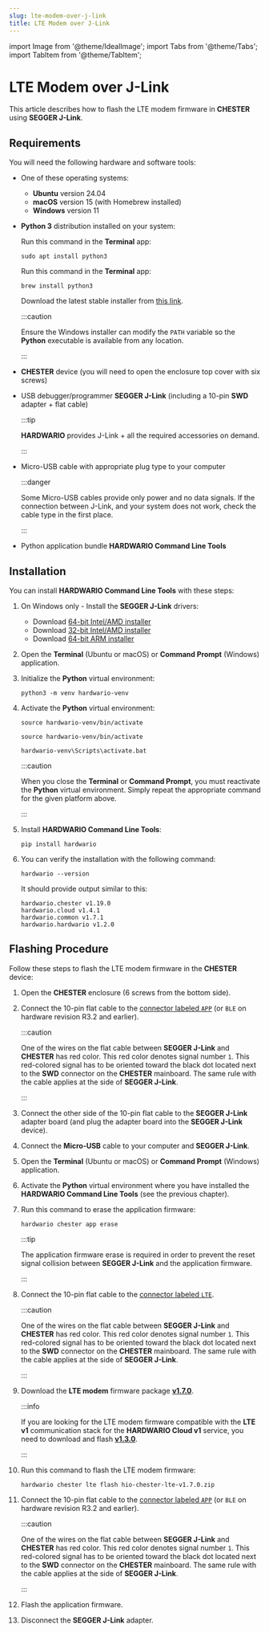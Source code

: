 ```yaml
---
slug: lte-modem-over-j-link
title: LTE Modem over J-Link
---
```

import Image from '@theme/IdealImage';
import Tabs from '@theme/Tabs';
import TabItem from '@theme/TabItem';

# LTE Modem over J-Link

This article describes how to flash the LTE modem firmware in **CHESTER** using **SEGGER J-Link**.

## Requirements

You will need the following hardware and software tools:

* One of these operating systems:

  * **Ubuntu** version 24.04
  * **macOS** version 15 (with Homebrew installed)
  * **Windows** version 11

* **Python 3** distribution installed on your system:

  <Tabs groupId="operating-system">

  <TabItem value="ubuntu" label="Ubuntu" default>

  Run this command in the **Terminal** app:

  ```
  sudo apt install python3
  ```

  </TabItem>

  <TabItem value="macos" label="macOS">

  Run this command in the **Terminal** app:

  ```
  brew install python3
  ```

  </TabItem>

  <TabItem value="windows" label="Windows">

  Download the latest stable installer from [this link](https://www.python.org/downloads/windows/).

  :::caution

  Ensure the Windows installer can modify the `PATH` variable so the **Python** executable is available from any location.

  :::

  </TabItem>

  </Tabs>

* **CHESTER** device (you will need to open the enclosure top cover with six screws)

* USB debugger/programmer **SEGGER J-Link** (including a 10-pin **SWD** adapter + flat cable)

  :::tip

  **HARDWARIO** provides J-Link + all the required accessories on demand.

  :::

* Micro-USB cable with appropriate plug type to your computer

  :::danger

  Some Micro-USB cables provide only power and no data signals. If the connection between J-Link, and your system does not work, check the cable type in the first place.

  :::

* Python application bundle **HARDWARIO Command Line Tools**

## Installation

You can install **HARDWARIO Command Line Tools** with these steps:

1. On Windows only - Install the **SEGGER J-Link** drivers:

   * Download [64-bit Intel/AMD installer](https://www.segger.com/downloads/jlink/JLink_Windows_x86_64.exe)
   * Download [32-bit Intel/AMD installer](https://www.segger.com/downloads/jlink/JLink_Windows.exe)
   * Download [64-bit ARM installer](https://www.segger.com/downloads/jlink/JLink_Windows_arm64.exe)

1. Open the **Terminal** (Ubuntu or macOS) or **Command Prompt** (Windows) application.

1. Initialize the **Python** virtual environment:

   ```
   python3 -m venv hardwario-venv
   ```

1. Activate the **Python** virtual environment:

   <Tabs groupId="operating-system">

   <TabItem value="ubuntu" label="Ubuntu" default>

   ```
   source hardwario-venv/bin/activate
   ```

   </TabItem>

   <TabItem value="macos" label="macOS">

   ```
   source hardwario-venv/bin/activate
   ```

   </TabItem>

   <TabItem value="windows" label="Windows">

   ```
   hardwario-venv\Scripts\activate.bat
   ```

   </TabItem>

   </Tabs>

   :::caution

   When you close the **Terminal** or **Command Prompt**, you must reactivate the **Python** virtual environment. Simply repeat the appropriate command for the given platform above.

   :::

1. Install **HARDWARIO Command Line Tools**:

   ```
   pip install hardwario
   ```

1. You can verify the installation with the following command:

   ```
   hardwario --version
   ```

   It should provide output similar to this:

   ```
   hardwario.chester v1.19.0
   hardwario.cloud v1.4.1
   hardwario.common v1.7.1
   hardwario.hardwario v1.2.0
   ```

## Flashing Procedure

Follow these steps to flash the LTE modem firmware in the **CHESTER** device:

1. Open the **CHESTER** enclosure (6 screws from the bottom side).

1. Connect the 10-pin flat cable to the [connector labeled `APP`](../developer-tools/segger-j-link.md#segger-j-link-to-app-port-connection) (or `BLE` on hardware revision R3.2 and earlier).

   :::caution

   One of the wires on the flat cable between **SEGGER J-Link** and **CHESTER** has red color. This red color denotes signal number `1`. This red-colored signal has to be oriented toward the black dot located next to the **SWD** connector on the **CHESTER** mainboard. The same rule with the cable applies at the side of **SEGGER J-Link**.

   :::

1. Connect the other side of the 10-pin flat cable to the **SEGGER J-Link** adapter board (and plug the adapter board into the **SEGGER J-Link** device).

1. Connect the **Micro-USB** cable to your computer and **SEGGER J-Link**.

1. Open the **Terminal** (Ubuntu or macOS) or **Command Prompt** (Windows) application.

1. Activate the **Python** virtual environment where you have installed the **HARDWARIO Command Line Tools** (see the previous chapter).

1. Run this command to erase the application firmware:

   ```
   hardwario chester app erase
   ```

   :::tip

   The application firmware erase is required in order to prevent the reset signal collision between **SEGGER J-Link** and the application firmware.

   :::

1. Connect the 10-pin flat cable to the [connector labeled `LTE`](../developer-tools/segger-j-link.md#segger-j-link-to-lte-port-connection).

   :::caution

   One of the wires on the flat cable between **SEGGER J-Link** and **CHESTER** has red color. This red color denotes signal number `1`. This red-colored signal has to be oriented toward the black dot located next to the **SWD** connector on the **CHESTER** mainboard. The same rule with the cable applies at the side of **SEGGER J-Link**.

   :::

1. Download the **LTE modem** firmware package [**v1.7.0**](pathname:///download/hio-chester-lte-v1.7.0.zip).

   :::info

   If you are looking for the LTE modem firmware compatible with the **LTE v1** communication stack for the **HARDWARIO Cloud v1** service, you need to download and flash [**v1.3.0**](pathname:///download/hio-chester-lte-v1.3.0.zip).

   :::

1. Run this command to flash the LTE modem firmware:

   ```
   hardwario chester lte flash hio-chester-lte-v1.7.0.zip
   ```

1. Connect the 10-pin flat cable to the [connector labeled `APP`](../developer-tools/segger-j-link.md#segger-j-link-to-app-port-connection) (or `BLE` on hardware revision R3.2 and earlier).

   :::caution

   One of the wires on the flat cable between **SEGGER J-Link** and **CHESTER** has red color. This red color denotes signal number `1`. This red-colored signal has to be oriented toward the black dot located next to the **SWD** connector on the **CHESTER** mainboard. The same rule with the cable applies at the side of **SEGGER J-Link**.

   :::

1. Flash the application firmware.

1. Disconnect the **SEGGER J-Link** adapter.
